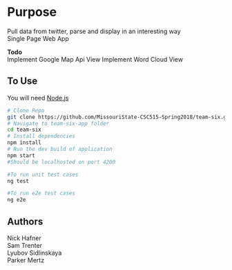 #	Purpose

Pull data from twitter, parse and display in an interesting way <br />
Single Page Web App

**Todo** <br />
Implement Google Map Api View
Implement Word Cloud View

## To Use

You will need [Node.js](https://nodejs.org/en/download/) <br />

```bash
# Clone Repo
git clone https://github.com/MissouriState-CSC515-Spring2018/team-six.git
# Navigate to team-six-app folder
cd team-six
# Install dependencies 
npm install
# Run the dev build of application
npm start
#Should be localhosted on port 4200

#To run unit test cases
ng test

#To run e2e test cases
ng e2e
```

## Authors
Nick Hafner <br />
Sam Trenter <br />
Lyubov Sidlinskaya <br />
Parker Mertz <br />